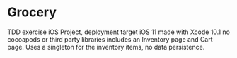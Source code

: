 # Grocery
TDD exercise
iOS Project, deployment target iOS 11
made with Xcode 10.1
no cocoapods or third party libraries
includes an Inventory page and Cart page.
Uses a singleton for the inventory items, no data persistence.
